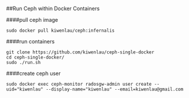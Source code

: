 ##Run Ceph within Docker Containers

####pull ceph image

```
sudo docker pull kiwenlau/ceph:infernalis
```

####run containers

```
git clone https://github.com/kiwenlau/ceph-single-docker
cd ceph-single-docker/
sudo ./run.sh
```

####create ceph user

```
sudo docker exec ceph-monitor radosgw-admin user create --uid="kiwenlau" --display-name="kiwenlau" --email=kiwenlau@gmail.com
```

